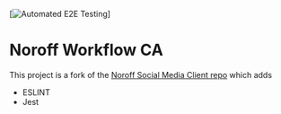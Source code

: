 [![Automated E2E Testing](https://github.com/MandeepKS/social-media-Workflow-CA/actions/workflows/test-e2e.yml/badge.svg)]

# Noroff Workflow CA

This project is a fork of the [Noroff Social Media Client repo](https://github.com/noroffFEU/social-media-client) which adds

- ESLINT
- Jest
